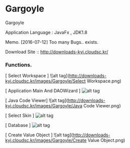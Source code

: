 # Gargoyle
Gargoyle


Application Language : JavaFx , JDK1.8



Memo. [2016-07-12] Too many Bugs.. exists.


Download Site :: http://downloads-kyj.cloudsc.kr/



### Functions.

[ Select Workspace ]
![alt tag](http://downloads-kyj.cloudsc.kr/images/Gargoyle/Select Workspace.png)

[ Application Main And DAOWizard ]
![alt tag](http://downloads-kyj.cloudsc.kr/images/Gargoyle/MainBoard.png)

[ Java Code Viewer]
![alt tag](http://downloads-kyj.cloudsc.kr/images/Gargoyle/Java Code Viewer.png)


[ Select Skin ]
![alt tag](http://downloads-kyj.cloudsc.kr/images/Gargoyle/Skins.png)

[ Database ]
![alt tag](http://downloads-kyj.cloudsc.kr/images/Gargoyle/database.png)

[ Create Value Object ]
![alt tag](http://downloads-kyj.cloudsc.kr/images/Gargoyle/Create Value Object.png)



